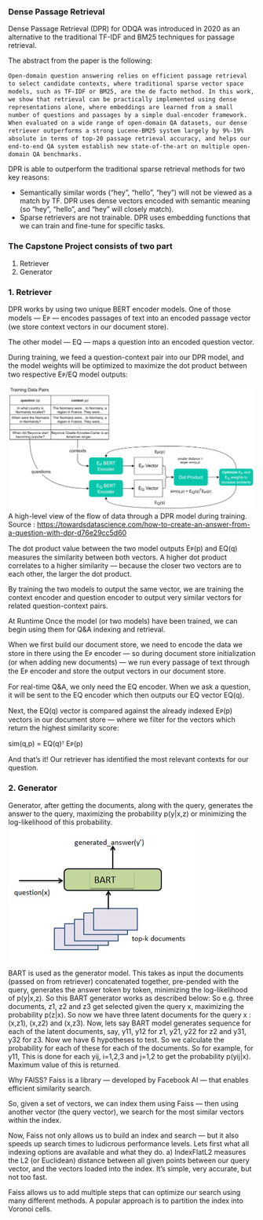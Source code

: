 ### Dense Passage Retrieval
Dense Passage Retrieval (DPR) for ODQA was introduced in 2020 as an alternative to the traditional TF-IDF and BM25 techniques for passage retrieval.

The abstract from the paper is the following:

    Open-domain question answering relies on efficient passage retrieval to select candidate contexts, where traditional sparse vector space models, such as TF-IDF or BM25, are the de facto method. In this work, we show that retrieval can be practically implemented using dense representations alone, where embeddings are learned from a small number of questions and passages by a simple dual-encoder framework. When evaluated on a wide range of open-domain QA datasets, our dense retriever outperforms a strong Lucene-BM25 system largely by 9%-19% absolute in terms of top-20 passage retrieval accuracy, and helps our end-to-end QA system establish new state-of-the-art on multiple open-domain QA benchmarks.

DPR is able to outperform the traditional sparse retrieval methods for two key reasons:

- Semantically similar words (“hey”, “hello”, “hey”) will not be viewed as a match by TF. DPR uses dense vectors encoded with semantic meaning (so “hey”, “hello”, and “hey” will closely match).
- Sparse retrievers are not trainable. DPR uses embedding functions that we can train and fine-tune for specific tasks.

### The Capstone Project consists of two part
1. Retriever
2. Generator

### 1. Retriever

DPR works by using two unique BERT encoder models. One of those models — Eᴘ — encodes passages of text into an encoded passage vector (we store context vectors in our document store).

The other model — EQ — maps a question into an encoded question vector.

During training, we feed a question-context pair into our DPR model, and the model weights will be optimized to maximize the dot product between two respective Eᴘ/EQ model outputs:

![alt Retriever](https://github.com/puevigreven/END2.0/blob/main/Capstone/qna.png)
A high-level view of the flow of data through a DPR model during training.
Source : https://towardsdatascience.com/how-to-create-an-answer-from-a-question-with-dpr-d76e29cc5d60



The dot product value between the two model outputs Eᴘ(p) and EQ(q) measures the similarity between both vectors. A higher dot product correlates to a higher similarity — because the closer two vectors are to each other, the larger the dot product.

By training the two models to output the same vector, we are training the context encoder and question encoder to output very similar vectors for related question-context pairs.

At Runtime
Once the model (or two models) have been trained, we can begin using them for Q&A indexing and retrieval.

When we first build our document store, we need to encode the data we store in there using the Eᴘ encoder — so during document store initialization (or when adding new documents) — we run every passage of text through the Eᴘ encoder and store the output vectors in our document store.

For real-time Q&A, we only need the EQ encoder. When we ask a question, it will be sent to the EQ encoder which then outputs our EQ vector EQ(q).

Next, the EQ(q) vector is compared against the already indexed Eᴘ(p) vectors in our document store — where we filter for the vectors which return the highest similarity score:

sim(q,p) = EQ(q)ᵀ Eᴘ(p)

And that’s it! Our retriever has identified the most relevant contexts for our question.


### 2. Generator
Generator, after getting the documents, along with the query, generates the answer to the query, maximizing the probability p(y|x,z) or minimizing the log-likelihood of this probability.
![alt Retriever](https://github.com/puevigreven/END2.0/blob/main/Capstone/bart.png)


BART is used as the generator model. This takes as input the documents (passed on from retriever) concatenated together, pre-pended with the query, generates the answer token by token, minimizing the log-likelihood of p(y|x,z). So this BART generator works as described below: So e.g. three documents, z1, z2 and z3 get selected given the query x, maximizing the probability p(z|x). So now we have three latent documents for the query x : (x,z1), (x,z2) and (x,z3). Now, lets say BART model generates sequence for each of the latent documents, say, y11, y12 for z1, y21, y22 for z2 and y31, y32 for z3. Now we have 6 hypotheses to test. So we calculate the probability for each of these for each of the documents. So for example, for y11,  This is done for each yij, i=1,2,3 and j=1,2 to get the probability p(yij|x). Maximum value of this is returned.


Why FAISS?
Faiss is a library — developed by Facebook AI — that enables efficient similarity search.

So, given a set of vectors, we can index them using Faiss — then using another vector (the query vector), we search for the most similar vectors within the index.

Now, Faiss not only allows us to build an index and search — but it also speeds up search times to ludicrous performance levels. Lets first what all indexing options are available and what they do. a) IndexFlatL2 measures the L2 (or Euclidean) distance between all given points between our query vector, and the vectors loaded into the index. It’s simple, very accurate, but not too fast.

Faiss allows us to add multiple steps that can optimize our search using many different methods. A popular approach is to partition the index into Voronoi cells.




